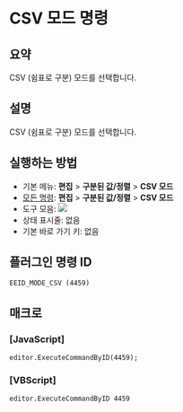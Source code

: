 # CSV 모드 명령

## 요약

CSV (쉼표로 구분) 모드를 선택합니다.

## 설명

CSV (쉼표로 구분) 모드를 선택합니다.

## 실행하는 방법

- 기본 메뉴: **편집** \> **구분된 값/정렬** \> **CSV 모드**
- [모든 명령](../tools/all_commands): **편집** \> **구분된 값/정렬** \> **CSV 모드**
- 도구 모음: ![](../../images/csv..png)
- 상태 표시줄: 없음
- 기본 바로 가기 키: 없음

## 플러그인 명령 ID

```
EEID_MODE_CSV (4459)
```

## 매크로

### \[JavaScript\]

```
editor.ExecuteCommandByID(4459);
```

### \[VBScript\]

```
editor.ExecuteCommandByID 4459
```
